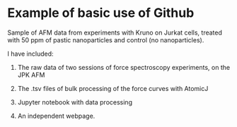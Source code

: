 # Example of basic use of Github

Sample of AFM data from experiments with Kruno on Jurkat cells, treated with 50 ppm of pastic nanoparticles and control (no nanoparticles). 

I have included: 

1. The raw data of two sessions of force spectroscopy experiments, on the JPK AFM

1. The .tsv files of bulk processing of the force curves with AtomicJ

1. Jupyter notebook with data processing

1. An independent webpage.  
